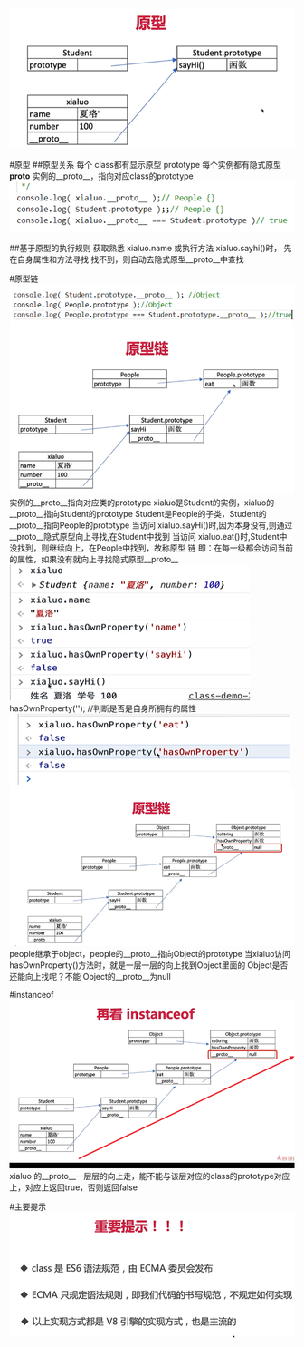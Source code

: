![节点](../images/2.png) 

#原型
##原型关系
    每个 class都有显示原型 prototype
    每个实例都有隐式原型 __proto__
    实例的__proto__，指向对应class的prototype
![节点](../images/3.png) 


##基于原型的执行规则
    获取熟悉 xialuo.name 或执行方法 xialuo.sayhi()时，
    先在自身属性和方法寻找
    找不到，则自动去隐式原型__proto__中查找

#原型链
![节点](../images/4.png) 
![节点](../images/5.png) 
实例的__proto__指向对应类的prototype
xialuo是Student的实例，xialuo的__proto__指向Student的prototype
Student是People的子类，Student的__proto__指向People的prototype 
当访问 xialuo.sayHi()时,因为本身没有,则通过__proto__隐式原型向上寻找,在Student中找到
当访问 xialuo.eat()时,Student中没找到，则继续向上，在People中找到，故称原型 链
即：在每一级都会访问当前的属性，如果没有就向上寻找隐式原型__proto__
![节点](../images/6.png) 
hasOwnProperty(''); //判断是否是自身所拥有的属性
![节点](../images/7.png) 
![节点](../images/8.png) 
people继承于object，people的__proto__指向Object的prototype
当xialuo访问hasOwnProperty()方法时，就是一层一层的向上找到Object里面的
Object是否还能向上找呢？不能
Object的__proto__为null

#instanceof
![节点](../images/9.png) 
xialuo 的__proto__一层层的向上走，能不能与该层对应的class的prototype对应上，对应上返回true，否则返回false

#主要提示
![节点](../images/10.png) 